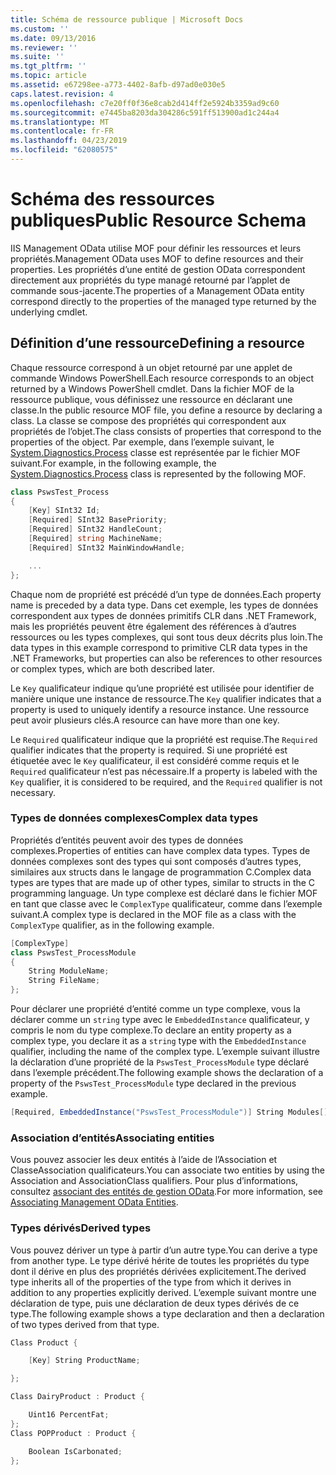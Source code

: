 ```yaml
---
title: Schéma de ressource publique | Microsoft Docs
ms.custom: ''
ms.date: 09/13/2016
ms.reviewer: ''
ms.suite: ''
ms.tgt_pltfrm: ''
ms.topic: article
ms.assetid: e67298ee-a773-4402-8afb-d97ad0e030e5
caps.latest.revision: 4
ms.openlocfilehash: c7e20ff0f36e8cab2d414ff2e5924b3359ad9c60
ms.sourcegitcommit: e7445ba8203da304286c591ff513900ad1c244a4
ms.translationtype: MT
ms.contentlocale: fr-FR
ms.lasthandoff: 04/23/2019
ms.locfileid: "62080575"
---
```

# <a name="public-resource-schema"></a><span data-ttu-id="e742a-102">Schéma des ressources publiques</span><span class="sxs-lookup"><span data-stu-id="e742a-102">Public Resource Schema</span></span>

<span data-ttu-id="e742a-103">IIS Management OData utilise MOF pour définir les ressources et leurs propriétés.</span><span class="sxs-lookup"><span data-stu-id="e742a-103">Management OData uses MOF to define resources and their properties.</span></span> <span data-ttu-id="e742a-104">Les propriétés d’une entité de gestion OData correspondent directement aux propriétés du type managé retourné par l’applet de commande sous-jacente.</span><span class="sxs-lookup"><span data-stu-id="e742a-104">The properties of a Management OData entity correspond directly to the properties of the managed type returned by the underlying cmdlet.</span></span>

## <a name="defining-a-resource"></a><span data-ttu-id="e742a-105">Définition d’une ressource</span><span class="sxs-lookup"><span data-stu-id="e742a-105">Defining a resource</span></span>

<span data-ttu-id="e742a-106">Chaque ressource correspond à un objet retourné par une applet de commande Windows PowerShell.</span><span class="sxs-lookup"><span data-stu-id="e742a-106">Each resource corresponds to an object returned by a Windows PowerShell cmdlet.</span></span> <span data-ttu-id="e742a-107">Dans la fichier MOF de la ressource publique, vous définissez une ressource en déclarant une classe.</span><span class="sxs-lookup"><span data-stu-id="e742a-107">In the public resource MOF file, you define a resource by declaring a class.</span></span> <span data-ttu-id="e742a-108">La classe se compose des propriétés qui correspondent aux propriétés de l’objet.</span><span class="sxs-lookup"><span data-stu-id="e742a-108">The class consists of properties that correspond to the properties of the object.</span></span> <span data-ttu-id="e742a-109">Par exemple, dans l’exemple suivant, le [System.Diagnostics.Process](/dotnet/api/System.Diagnostics.Process) classe est représentée par le fichier MOF suivant.</span><span class="sxs-lookup"><span data-stu-id="e742a-109">For example, in the following example, the [System.Diagnostics.Process](/dotnet/api/System.Diagnostics.Process) class is represented by the following MOF.</span></span>

```csharp
class PswsTest_Process
{
    [Key] SInt32 Id;
    [Required] SInt32 BasePriority;
    [Required] SInt32 HandleCount;
    [Required] string MachineName;
    [Required] SInt32 MainWindowHandle;

    ...
};
```

<span data-ttu-id="e742a-110">Chaque nom de propriété est précédé d’un type de données.</span><span class="sxs-lookup"><span data-stu-id="e742a-110">Each property name is preceded by a data type.</span></span> <span data-ttu-id="e742a-111">Dans cet exemple, les types de données correspondent aux types de données primitifs CLR dans .NET Framework, mais les propriétés peuvent être également des références à d’autres ressources ou les types complexes, qui sont tous deux décrits plus loin.</span><span class="sxs-lookup"><span data-stu-id="e742a-111">The data types in this example correspond to primitive CLR data types in the .NET Frameworks, but properties can also be references to other resources or complex types, which are both described later.</span></span>

<span data-ttu-id="e742a-112">Le `Key` qualificateur indique qu’une propriété est utilisée pour identifier de manière unique une instance de ressource.</span><span class="sxs-lookup"><span data-stu-id="e742a-112">The `Key` qualifier indicates that a property is used to uniquely identify a resource instance.</span></span> <span data-ttu-id="e742a-113">Une ressource peut avoir plusieurs clés.</span><span class="sxs-lookup"><span data-stu-id="e742a-113">A resource can have more than one key.</span></span>

<span data-ttu-id="e742a-114">Le `Required` qualificateur indique que la propriété est requise.</span><span class="sxs-lookup"><span data-stu-id="e742a-114">The `Required` qualifier indicates that the property is required.</span></span> <span data-ttu-id="e742a-115">Si une propriété est étiquetée avec le `Key` qualificateur, il est considéré comme requis et le `Required` qualificateur n’est pas nécessaire.</span><span class="sxs-lookup"><span data-stu-id="e742a-115">If a property is labeled with the `Key` qualifier, it is considered to be required, and the `Required` qualifier is not necessary.</span></span>

### <a name="complex-data-types"></a><span data-ttu-id="e742a-116">Types de données complexes</span><span class="sxs-lookup"><span data-stu-id="e742a-116">Complex data types</span></span>

<span data-ttu-id="e742a-117">Propriétés d’entités peuvent avoir des types de données complexes.</span><span class="sxs-lookup"><span data-stu-id="e742a-117">Properties of entities can have complex data types.</span></span> <span data-ttu-id="e742a-118">Types de données complexes sont des types qui sont composés d’autres types, similaires aux structs dans le langage de programmation C.</span><span class="sxs-lookup"><span data-stu-id="e742a-118">Complex data types are types that are made up of other types, similar to structs in the C programming language.</span></span> <span data-ttu-id="e742a-119">Un type complexe est déclaré dans le fichier MOF en tant que classe avec le `ComplexType` qualificateur, comme dans l’exemple suivant.</span><span class="sxs-lookup"><span data-stu-id="e742a-119">A complex type is declared in the MOF file as a class with the `ComplexType` qualifier, as in the following example.</span></span>

```csharp
[ComplexType]
class PswsTest_ProcessModule
{
    String ModuleName;
    String FileName;
};
```

<span data-ttu-id="e742a-120">Pour déclarer une propriété d’entité comme un type complexe, vous la déclarer comme un `string` type avec le `EmbeddedInstance` qualificateur, y compris le nom du type complexe.</span><span class="sxs-lookup"><span data-stu-id="e742a-120">To declare an entity property as a complex type, you declare it as a `string` type with the `EmbeddedInstance` qualifier, including the name of the complex type.</span></span> <span data-ttu-id="e742a-121">L’exemple suivant illustre la déclaration d’une propriété de la `PswsTest_ProcessModule` type déclaré dans l’exemple précédent.</span><span class="sxs-lookup"><span data-stu-id="e742a-121">The following example shows the declaration of a property of the `PswsTest_ProcessModule` type declared in the previous example.</span></span>

```csharp
[Required, EmbeddedInstance("PswsTest_ProcessModule")] String Modules[];
```

### <a name="associating-entities"></a><span data-ttu-id="e742a-122">Association d’entités</span><span class="sxs-lookup"><span data-stu-id="e742a-122">Associating entities</span></span>

<span data-ttu-id="e742a-123">Vous pouvez associer les deux entités à l’aide de l’Association et ClasseAssociation qualificateurs.</span><span class="sxs-lookup"><span data-stu-id="e742a-123">You can associate two entities by using the Association and AssociationClass qualifiers.</span></span> <span data-ttu-id="e742a-124">Pour plus d’informations, consultez [associant des entités de gestion OData](./associating-management-odata-entities.md).</span><span class="sxs-lookup"><span data-stu-id="e742a-124">For more information, see [Associating Management OData Entities](./associating-management-odata-entities.md).</span></span>

### <a name="derived-types"></a><span data-ttu-id="e742a-125">Types dérivés</span><span class="sxs-lookup"><span data-stu-id="e742a-125">Derived types</span></span>

<span data-ttu-id="e742a-126">Vous pouvez dériver un type à partir d’un autre type.</span><span class="sxs-lookup"><span data-stu-id="e742a-126">You can derive a type from another type.</span></span> <span data-ttu-id="e742a-127">Le type dérivé hérite de toutes les propriétés du type dont il dérive en plus des propriétés dérivées explicitement.</span><span class="sxs-lookup"><span data-stu-id="e742a-127">The derived type inherits all of the properties of the type from which it derives in addition to any properties explicitly derived.</span></span> <span data-ttu-id="e742a-128">L’exemple suivant montre une déclaration de type, puis une déclaration de deux types dérivés de ce type.</span><span class="sxs-lookup"><span data-stu-id="e742a-128">The following example shows a type declaration and then a declaration of two types derived from that type.</span></span>

```csharp
Class Product {

    [Key] String ProductName;

};

Class DairyProduct : Product {

    Uint16 PercentFat;
};
Class POPProduct : Product {

    Boolean IsCarbonated;
};
```